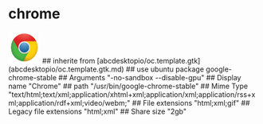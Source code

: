 # chrome
<img src='icons/google-chrome.svg' height='64px' width='64px'>
## inherite from
[abcdesktopio/oc.template.gtk](abcdesktopio/oc.template.gtk.md)
## use ubuntu package
google-chrome-stable
## Arguments
"-no-sandbox --disable-gpu"
## Display name
"Chrome"
## path
"/usr/bin/google-chrome-stable"
## Mime Type
"text/html;text/xml;application/xhtml+xml;application/xml;application/rss+xml;application/rdf+xml;video/webm;"
## File extensions
"html;xml;gif"
## Legacy file extensions
"html;xml"
## Share size
"2gb"
